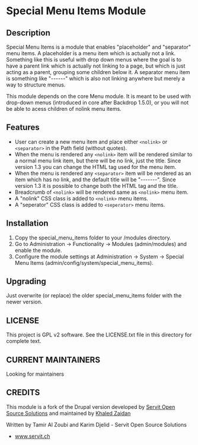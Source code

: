 Special Menu Items Module
=========================

Description
-----------
Special Menu Items is a module that enables "placeholder" and "separator" menu
items. A placeholder is a menu item which is actually not a link. Something like 
this is useful with drop down menus where the goal is to have a parent link
which is actually not linking to a page, but which is just acting as a parent,
grouping some children below it. A separator menu item is something like
"------" which is also not linking anywhere but merely a way to structure menus.

This module depends on the core Menu module. It is meant to be used with
drop-down menus (introduced in core after Backdrop 1.5.0), or you will not be
able to acess children of nolink menu items.

Features
--------
  - User can create a new menu item and place either `<nolink>` or `<separator>`
    in the Path field (without quotes).
  - When the menu is rendered any `<nolink>` item will be rendered similar to a 
    normal menu link item, but there will be no link, just the title. Since
    version 1.3 you can change the HTML tag used for the menu item.
  - When the menu is rendered any `<separator>` item will be rendered as an item 
    which has no link, and the default title will be "-------". Since version
    1.3 it is possible to change both the HTML tag and the title.
  - Breadcrumb of `<nolink>` will be rendered same as `<nolink>` menu item.
  - A "nolink" CSS class is added to `<nolink>` menu items.
  - A "seperator" CSS class is added to `<seperator>` menu items.

Installation
------------
1. Copy the special_menu_items folder to your /modules directory.
2. Go to Administration -> Functionality -> Modules (admin/modules) and enable
   the module.
3. Configure the module settings at Administration -> System -> Special Menu
   Items (admin/config/system/special_menu_items).

Upgrading
---------
Just overwrite (or replace) the older special_menu_items folder with the newer 
version.

LICENSE
---------------    

This project is GPL v2 software. See the LICENSE.txt file in this directory 
for complete text.

CURRENT MAINTAINERS
---------------    

Looking for maintainers

CREDITS   
--------------- 

This module is a fork of the Drupal version developed by [Servit Open Source 
Solutions](http://servit.ch) and maintained by [Khaled Zaidan](mailto:zaidan@servit.ch)

Written by Tamir Al Zoubi and Karim Djelid - Servit Open Source Solutions 
- www.servit.ch
